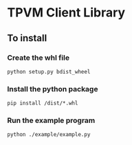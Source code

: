 # TPVM Client Library
## To install
### Create the whl file
```
python setup.py bdist_wheel
```
### Install the python package
```
pip install /dist/*.whl
```
### Run the example program
```
python ./example/example.py
```